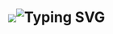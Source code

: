 <h1 align="center"><img src=<a href="https://git.io/typing-svg"><img src="https://readme-typing-svg.demolab.com?font=Fira+Code&pause=1000&color=067300&width=435&lines=Destoyer+from+his+Country;Roses+are+red;Violets+are+blue;I+will+be+6;You+will+be+9" alt="Typing SVG" /></a>
